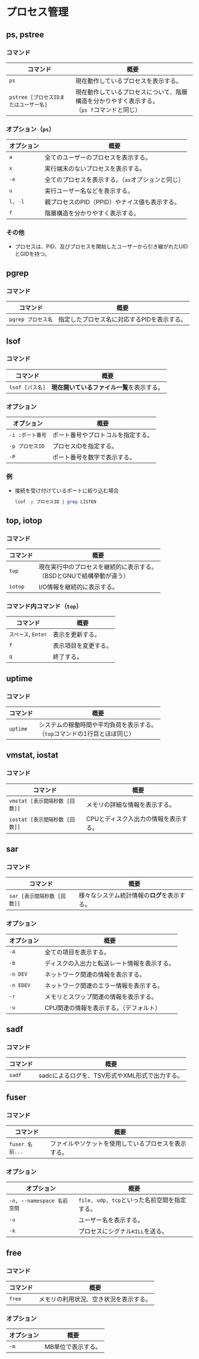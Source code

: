 # プロセス管理

## ps, pstree

### コマンド

|コマンド|概要|
|---|---|
|`ps`|現在動作しているプロセスを表示する。|
|`pstree [プロセスIDまたはユーザー名]`|現在動作しているプロセスについて、階層構造を分かりやすく表示する。<br />（`ps f`コマンドと同じ）|

### オプション（`ps`）

| オプション | 概要                                               |
| ---------- | -------------------------------------------------- |
| `a`        | 全てのユーザーのプロセスを表示する。               |
| `x`        | 実行端末のないプロセスを表示する。                 |
| `-e`       | 全てのプロセスを表示する。（`ax`オプションと同じ） |
| `u`        | 実行ユーザー名などを表示する。                     |
| `l, -l`    | 親プロセスのPID（PPID）やナイス値も表示する。      |
| `f`        | 階層構造を分かりやすく表示する。                   |

### その他

- プロセスは、PID、及びプロセスを開始したユーザーから引き継がれたUIDとGIDを持つ。

## pgrep

### コマンド

| コマンド           | 概要                                        |
| ------------------ | ------------------------------------------- |
| `pgrep プロセス名` | 指定したプロセス名に対応するPIDを表示する。 |

## lsof

### コマンド

|コマンド|概要|
|---|---|
|`lsof [パス名]`|**現在開いているファイル一覧**を表示する。|

### オプション

| オプション       | 概要                               |
| ---------------- | ---------------------------------- |
| `-i :ポート番号` | ポート番号やプロトコルを指定する。 |
| `-p プロセスID`  | プロセスIDを指定する。             |
| `-P`             | ポート番号を数字で表示する。       |

### 例

- 接続を受け付けているポートに絞り込む場合

  ```bash
  lsof -p プロセスID | grep LISTEN
  ```

## top, iotop

### コマンド

| コマンド | 概要                                                         |
| -------- | ------------------------------------------------------------ |
| `top`    | 現在実行中のプロセスを継続的に表示する。<br />（BSDとGNUで結構挙動が違う） |
| `iotop`  | I/O情報を継続的に表示する。                                  |

### コマンド内コマンド（`top`）

| コマンド            | 概要                 |
| ------------------- | -------------------- |
| `スペース`, `Enter` | 表示を更新する。     |
| `f`                 | 表示項目を変更する。 |
| `q`                 | 終了する。           |

## uptime

### コマンド

| コマンド | 概要                                                         |
| -------- | ------------------------------------------------------------ |
| `uptime` | システムの稼働時間や平均負荷を表示する。<br />（`top`コマンドの1行目とほぼ同じ） |

## vmstat, iostat

### コマンド

| コマンド                       | 概要                                  |
| ------------------------------ | ------------------------------------- |
| `vmstat [表示間隔秒数 [回数]]` | メモリの詳細な情報を表示する。        |
| `iostat [表示間隔秒数 [回数]]` | CPUとディスク入出力の情報を表示する。 |

## sar

### コマンド

| コマンド                    | 概要                                         |
| --------------------------- | -------------------------------------------- |
| `sar [表示間隔秒数 [回数]]` | 様々なシステム統計情報の**ログ**を表示する。 |

### オプション

| オプション | 概要                                         |
| ---------- | -------------------------------------------- |
| `-A`       | 全ての項目を表示する。                       |
| `-b`       | ディスクの入出力と転送レート情報を表示する。 |
| `-n DEV`   | ネットワーク関連の情報を表示する。           |
| `-n EDEV`  | ネットワーク関連のエラー情報を表示する。     |
| `-r`       | メモリとスワップ関連の情報を表示する。       |
| `-u`       | CPU関連の情報を表示する。（デフォルト）      |

## sadf

### コマンド

| コマンド | 概要                                           |
| -------- | ---------------------------------------------- |
| `sadf`   | sadcによるログを、TSV形式やXML形式で出力する。 |

## fuser

### コマンド

|コマンド|概要|
|---|---|
|`fuser 名前...`|ファイルやソケットを使用しているプロセスを表示する。|

### オプション

| オプション                 | 概要                                         |
| -------------------------- | -------------------------------------------- |
| `-n, --namespace 名前空間` | `file, udp, tcp`といった名前空間を指定する。 |
| `-u`                       | ユーザー名を表示する。                       |
| `-k`                       | プロセスにシグナル`KILL`を送る。             |

## free

### コマンド

|コマンド|概要|
|---|---|
|`free`|メモリの利用状況、空き状況を表示する。|

### オプション

|オプション|概要|
|---|---|
|`-m`|MB単位で表示する。|
